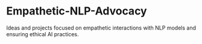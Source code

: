 # Empathetic-NLP-Advocacy
Ideas and projects focused on empathetic interactions with NLP models and ensuring ethical AI practices.
